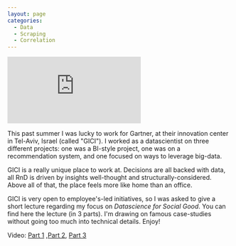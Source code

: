 ```yaml
---
layout: page
categories:
  - Data
  - Scraping
  - Correlation
---
```


<iframe src="https://prezi.com/p/embed/BCfhJJiwRtwKsvBtmtQ3/" id="iframe_container" frameborder="0" webkitallowfullscreen="" mozallowfullscreen="" allowfullscreen="" allow="autoplay; fullscreen" ></iframe>

This past summer I was lucky to work for Gartner, at their innovation center in Tel-Aviv, Israel (called "GICI"). I worked as a datascientist on three different projects: one was a BI-style project, one was on a recommendation system, and one focused on ways to leverage big-data.

GICI is a really unique place to work at. Decisions are all backed with data, all RnD is driven by insights well-thought and structurally-considered. Above all of that, the place feels more like home than an office.

GICI is very open to employee's-led initiatives, so I was asked to give a short lecture regarding my focus on *Datascience for Social Good*.
You can find here the lecture (in 3 parts). I'm drawing on famous case-studies without going too much into technical details. Enjoy!

Video: [Part 1](https://youtu.be/Lz43xL5Zy9I) ,[Part 2](https://youtu.be/XAizq4fZNwc), [Part 3](https://youtu.be/hjvTLD9zV6g)
